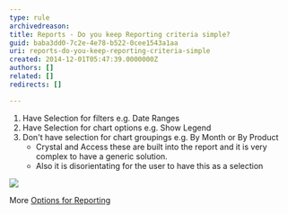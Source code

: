 ```yaml
---
type: rule
archivedreason: 
title: Reports - Do you keep Reporting criteria simple?
guid: baba3dd0-7c2e-4e78-b522-0cee1543a1aa
uri: reports-do-you-keep-reporting-criteria-simple
created: 2014-12-01T05:47:39.0000000Z
authors: []
related: []
redirects: []

---
```


1. Have Selection for filters e.g. Date Ranges
2. Have Selection for chart options e.g. Show Legend
3. Don't have selection for chart groupings e.g. By Month or By Product
    * Crystal and Access these are built into the report and it is very complex to 
                                have a generic solution.
    * Also it is disorientating for the user to have this as a selection


<!--endintro-->

![](/rules/reports-do-you-keep-reporting-criteria-simple/GraphInterface.gif)  

More     [Options for Reporting](http://www.ssw.com.au/ssw/Standards/DeveloperDotNet/GuidelinesForReporting.aspx)

